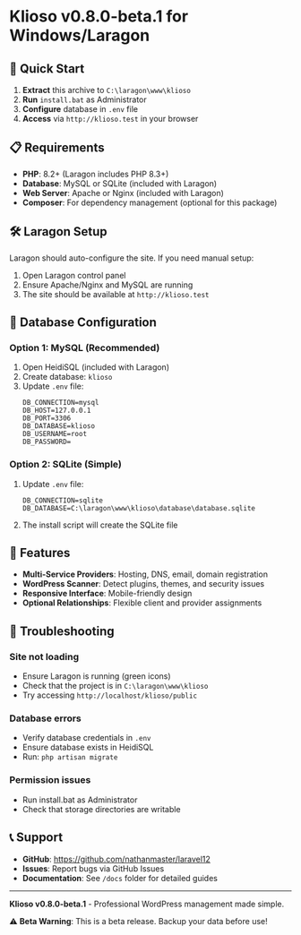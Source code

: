 # Klioso v0.8.0-beta.1 for Windows/Laragon

## 🚀 Quick Start

1. **Extract** this archive to `C:\laragon\www\klioso`
2. **Run** `install.bat` as Administrator  
3. **Configure** database in `.env` file
4. **Access** via `http://klioso.test` in your browser

## 📋 Requirements

- **PHP**: 8.2+ (Laragon includes PHP 8.3+)
- **Database**: MySQL or SQLite (included with Laragon)
- **Web Server**: Apache or Nginx (included with Laragon)
- **Composer**: For dependency management (optional for this package)

## 🛠️ Laragon Setup

Laragon should auto-configure the site. If you need manual setup:

1. Open Laragon control panel
2. Ensure Apache/Nginx and MySQL are running
3. The site should be available at `http://klioso.test`

## 💾 Database Configuration

### Option 1: MySQL (Recommended)
1. Open HeidiSQL (included with Laragon)
2. Create database: `klioso`
3. Update `.env` file:
   ```
   DB_CONNECTION=mysql
   DB_HOST=127.0.0.1
   DB_PORT=3306
   DB_DATABASE=klioso
   DB_USERNAME=root
   DB_PASSWORD=
   ```

### Option 2: SQLite (Simple)
1. Update `.env` file:
   ```
   DB_CONNECTION=sqlite
   DB_DATABASE=C:\laragon\www\klioso\database\database.sqlite
   ```
2. The install script will create the SQLite file

## 🎉 Features

- **Multi-Service Providers**: Hosting, DNS, email, domain registration
- **WordPress Scanner**: Detect plugins, themes, and security issues
- **Responsive Interface**: Mobile-friendly design
- **Optional Relationships**: Flexible client and provider assignments

## 🔧 Troubleshooting

### Site not loading
- Ensure Laragon is running (green icons)
- Check that the project is in `C:\laragon\www\klioso`
- Try accessing `http://localhost/klioso/public`

### Database errors
- Verify database credentials in `.env`
- Ensure database exists in HeidiSQL
- Run: `php artisan migrate`

### Permission issues
- Run install.bat as Administrator
- Check that storage directories are writable

## 📞 Support

- **GitHub**: https://github.com/nathanmaster/laravel12
- **Issues**: Report bugs via GitHub Issues
- **Documentation**: See `/docs` folder for detailed guides

---

**Klioso v0.8.0-beta.1** - Professional WordPress management made simple.

⚠️ **Beta Warning**: This is a beta release. Backup your data before use!
